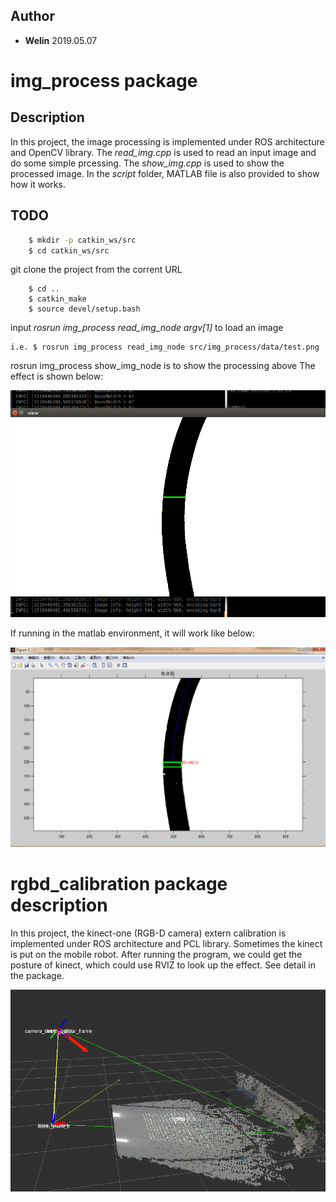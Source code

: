 ## Author
- **Welin**  2019.05.07

# img_process package

## Description
In this project, the image processing is implemented under ROS architecture and OpenCV library.
The *read_img.cpp* is used to read an input image and do some simple prcessing.
The *show_img.cpp* is used to show the processed image.
In the *script* folder, MATLAB file is also provided to show how it works.

## TODO
```sh
    $ mkdir -p catkin_ws/src
    $ cd catkin_ws/src
```
git clone the project from the corrent URL

```
    $ cd ..
    $ catkin_make
    $ source devel/setup.bash
```

input *rosrun img_process read_img_node argv[1]* to load an image

```
i.e. $ rosrun img_process read_img_node src/img_process/data/test.png
```

rosrun img_process show_img_node is to show the processing above
The effect is shown below:

![ros_vision_project](docs/images/in_ros_env.png)

If running in the matlab environment, it will work like below:

![ros_vision_project](docs/images/in_matlab_env.PNG)




# rgbd_calibration package description

In this project, the kinect-one (RGB-D camera) extern calibration is implemented under ROS architecture and PCL library. Sometimes the kinect is put on the mobile robot. After running the program, we could get the posture of kinect, which could use RVIZ to look up the effect. See detail in the package.

![ros_vision_project](docs/images/calibration.png)